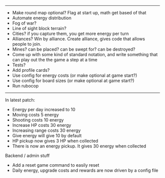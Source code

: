 -------------------------
- Make round map optional? Flag at start up, math get based of that
- Automate energy distribution
- Fog of war?
- Line of sight block terrain?
- Cities? if you capture them, you get more energy per turn
- Alliances? Win by alliance. Create alliance, gives code that allows people to join.
- Mines? can be placed? can be swept for? can be destroyed?
- Come up with some kind of standard notation, and write something that can play out the the game a step at a time
- Tests?
- Add profile cards?
- Use config for energy costs (or make optional at game start?)
- Use config for board sizes (or make optional at game start?)
- Run rubocop

-------------------------
  In latest patch:
- Energy per day increased to 10
- Moving costs 5 energy
- Shooting costs 10 energy
- Increase HP costs 30 energy
- Increasing range costs 30 energy
- Give energy will give 10 by default
- HP pickup now gives 3 HP when collected
- There is now an energy pickup. It gives 30 energy when collected

Backend / admin stuff
- Add a reset game command to easily reset
- Daily energy, upgrade costs and rewards are now driven by a config file
